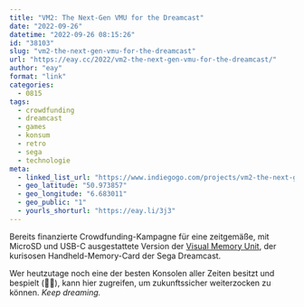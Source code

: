 ```yaml
---
title: "VM2: The Next-Gen VMU for the Dreamcast"
date: "2022-09-26"
datetime: "2022-09-26 08:15:26"
id: "38103"
slug: "vm2-the-next-gen-vmu-for-the-dreamcast"
url: "https://eay.cc/2022/vm2-the-next-gen-vmu-for-the-dreamcast/"
author: "eay"
format: "link"
categories:
  - 0815
tags:
  - crowdfunding
  - dreamcast
  - games
  - konsum
  - retro
  - sega
  - technologie
meta:
  - linked_list_url: "https://www.indiegogo.com/projects/vm2-the-next-gen-vmu-for-the-dreamcast"
  - geo_latitude: "50.973857"
  - geo_longitude: "6.683011"
  - geo_public: "1"
  - yourls_shorturl: "https://eay.li/3j3"
---
```


Bereits finanzierte Crowdfunding-Kampagne für eine zeitgemäße, mit MicroSD und USB-C ausgestattete Version der [Visual Memory Unit](https://de.wikipedia.org/wiki/Visual_Memory), der kurisosen Handheld-Memory-Card der Sega Dreamcast.

Wer heutzutage noch eine der besten Konsolen aller Zeiten besitzt und bespielt (👋🏻), kann hier zugreifen, um zukunftssicher weiterzocken zu können. _Keep dreaming._
